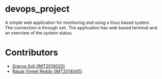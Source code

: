 # devops_project

A simple web application for monitoring and using a linux based system.
The connection is through ssh.
The application has web based terminal and an overview of the system status.
# Contributors
- [Sravya Goli (IMT2014020)](https://github.com/sravya5959)
- [Rajula Vineet Reddy (IMT2014045)](https://github.com/rajula96reddy)
